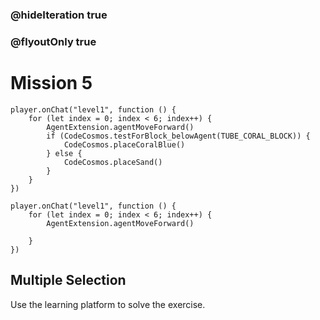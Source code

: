 ### @hideIteration true
### @flyoutOnly true
# Mission 5

```blocks
player.onChat("level1", function () {
    for (let index = 0; index < 6; index++) {
        AgentExtension.agentMoveForward()
        if (CodeCosmos.testForBlock_belowAgent(TUBE_CORAL_BLOCK)) {
            CodeCosmos.placeCoralBlue()
        } else {
            CodeCosmos.placeSand()
        }
    }
})
```

```template
player.onChat("level1", function () {
    for (let index = 0; index < 6; index++) {
        AgentExtension.agentMoveForward()
        
    }
})
```

## Multiple Selection
Use the learning platform to solve the exercise.